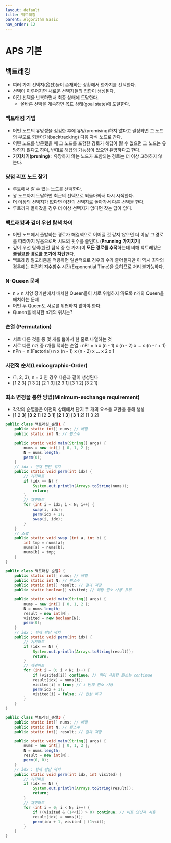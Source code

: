 ```yaml
---
layout: default
title: 백트래킹
parent: Algorithm Basic
nav_order: 12
---
```


# APS 기본

## 백트래킹
- 여러 가지 선택지(옵션)들이 존재하는 상황에서 한가지를 선택한다.
- 선택이 이루어지면 새로운 선택지들의 집합이 생성된다.
- 이런 선택을 반복하면서 최종 상태에 도달한다.
  - 올바른 선택을 계속하면 목표 상태(goal state)에 도달한다.

### 백트래킹 기법
- 어떤 노드의 유망성을 점검한 후에 유망(promising)하지 않다고 결정되면 그 노드의 부모로 되돌아가(backtracking) 다음 자식 노드로 간다.
- 어떤 노드를 방문했을 때 그 노드를 포함한 경로가 해답이 될 수 없으면 그 노드는 유망하지 않다고 하며, 반대로 해답의 가능성이 있으면 유망하다고 한다.
- **가지치기(pruning)** : 유망하지 않는 노드가 포함되는 경로는 더 이상 고려하지 않는다.

### 당첨 리프 노드 찾기
- 루트에서 갈 수 있는 노드를 선택한다.
- 꽝 노드까지 도달하면 최근의 선택으로 되돌아와서 다시 시작한다.
- 더 이상의 선택지가 없다면 이전의 선택지로 돌아가서 다른 선택을 한다.
- 루트까지 돌아갔을 경우 더 이상 선택지가 없다면 찾는 답이 없다.

### 백트래킹과 깊이 우선 탐색 차이
- 어떤 노드에서 출발하는 경로가 해결책으로 이어질 것 같지 않으면 더 이상 그 경로를 따라가지 않음으로써 시도의 횟수를 줄인다. (**Prunning 가지치기**)
- 깊이 우선 탐색(완전 탐색 중 한 가지)이 **모든 경로를 추적**하는데 비해 백트래킹은 **불필요한 경로를 조기에 차단**한다.
- 백트래킹 알고리즘을 적용하면 일반적으로 경우의 수가 줄어들지만 이 역시 최악의 경우에는 여전히 지수함수 시간(Exponential Time)을 요하므로 처리 불가능하다.

### N-Queen 문제
- n × n 서양 장기판에서 배치한 Queen들이 서로 위협하지 않도록 n개의 Queen을 배치하는 문제
- 어떤 두 Queen도 서로를 위협하지 않아야 한다.
- Queen을 배치한 n개의 위치는?

### 순열 (Permutation)
- 서로 다른 것들 중 몇 개를 뽑아서 한 줄로 나열하는 것
- 서로 다른 n개 중 r개를 택하는 순열 : nPr = n x (n - 1) x (n - 2) x ... x (n - r + 1)
- nPn = n!(Factorial) n x (n - 1) x (n - 2) x ... x 2 x 1

### 사전적 순서(Lexicographic-Order)
- {1, 2, 3}, n = 3 인 경우 다음과 같이 생성된다
- [1 2 3] [1 3 2] [2 1 3] [2 3 1] [3 1 2] [3 2 1]

### 최소 변경을 통한 방법(Minimum-exchange requirement)
- 각각의 순열들은 이전의 상태에서 단지 두 개의 요소들 교환을 통해 생성
- [**1** 2 **3**] [**3** **2** 1] [2 **3** **1**] [**2** 1 **3**] [**3** **1** 2] [1 3 2]

```java
public class 백트래킹_순열1 {
	public static int[] nums; // 배열
    public static int N; // 원소수

    public static void main(String[] args) {
        nums = new int[] { 0, 1, 2 };
        N = nums.length;
        perm(0);
    }
    // idx : 현재 판단 위치
    public static void perm(int idx) {
        // 기저파트
        if (idx == N) {
            System.out.println(Arrays.toString(nums));
            return;
        }
        // 재귀파트
        for (int i = idx; i < N; i++) {
            swap(i, idx);
            perm(idx + 1);
            swap(i, idx);
        }
    }
	// 스왑
    public static void swap (int a, int b) {
        int tmp = nums[a];
        nums[a] = nums[b];
        nums[b] = tmp;
    }
}
```

```java
public class 백트래킹_순열2 {
    public static int[] nums; // 배열
    public static int N; // 원소수
    public static int[] result; // 결과 저장
    public static boolean[] visited; // 해당 원소 사용 유무

    public static void main(String[] args) {
        nums = new int[] { 0, 1, 2 };
        N = nums.length;
        result = new int[N];
        visited = new boolean[N];
        perm(0);
    }
    // idx : 현재 판단 위치
    public static void perm(int idx) {
        // 기저파트
        if (idx == N) {
            System.out.println(Arrays.toString(result));
            return;
        }
        // 재귀파트
        for (int i = 0; i < N; i++) {
            if (visited[i]) continue; // 이미 사용한 원소는 continue
            result[idx] = nums[i];
            visited[i] = true; // i 번째 원소 사용
            perm(idx + 1);
            visited[i] = false; // 원상 복구
        }
    }
}
```

```java
public class 백트래킹_순열3 {
    public static int[] nums; // 배열
    public static int N; // 원소수
    public static int[] result; // 결과 저장

    public static void main(String[] args) {
        nums = new int[] { 0, 1, 2 };
        N = nums.length;
        result = new int[N];
        perm(0, 0);
    }
    // idx : 현재 판단 위치
    public static void perm(int idx, int visited) {
        // 기저파트
        if (idx == N) {
            System.out.println(Arrays.toString(result));
            return;
        }
        // 재귀파트
        for (int i = 0; i < N; i++) {
            if ((visited & (1<<i)) > 0) continue; // 비트 연산자 사용
            result[idx] = nums[i];
            perm(idx + 1, visited | (1<<i));
        }
    }
}
```
